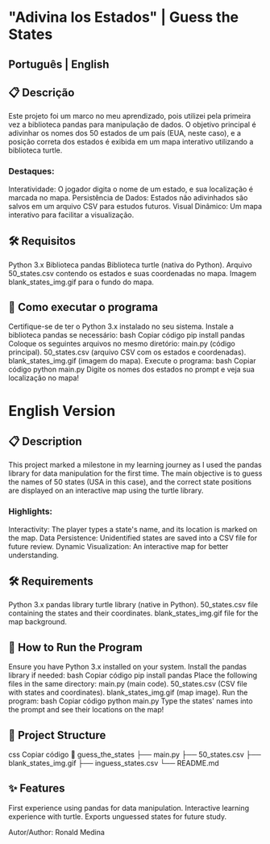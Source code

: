 # "Adivina los Estados" | Guess the States
## Português | English

## 📋 Descrição

Este projeto foi um marco no meu aprendizado, pois utilizei pela primeira vez a biblioteca pandas para manipulação de dados. O objetivo principal é adivinhar os nomes dos 50 estados de um país (EUA, neste caso), e a posição correta dos estados é exibida em um mapa interativo utilizando a biblioteca turtle.

### Destaques:

Interatividade: O jogador digita o nome de um estado, e sua localização é marcada no mapa.
Persistência de Dados: Estados não adivinhados são salvos em um arquivo CSV para estudos futuros.
Visual Dinâmico: Um mapa interativo para facilitar a visualização.

## 🛠️ Requisitos

Python 3.x
Biblioteca pandas
Biblioteca turtle (nativa do Python).
Arquivo 50_states.csv contendo os estados e suas coordenadas no mapa.
Imagem blank_states_img.gif para o fundo do mapa.

## 🚀 Como executar o programa

Certifique-se de ter o Python 3.x instalado no seu sistema.
Instale a biblioteca pandas se necessário:
bash
Copiar código
pip install pandas
Coloque os seguintes arquivos no mesmo diretório:
main.py (código principal).
50_states.csv (arquivo CSV com os estados e coordenadas).
blank_states_img.gif (imagem do mapa).
Execute o programa:
bash
Copiar código
python main.py
Digite os nomes dos estados no prompt e veja sua localização no mapa!


# English Version

## 📋 Description

This project marked a milestone in my learning journey as I used the pandas library for data manipulation for the first time. The main objective is to guess the names of 50 states (USA in this case), and the correct state positions are displayed on an interactive map using the turtle library.

### Highlights:

Interactivity: The player types a state's name, and its location is marked on the map.
Data Persistence: Unidentified states are saved into a CSV file for future review.
Dynamic Visualization: An interactive map for better understanding.

## 🛠️ Requirements

Python 3.x
pandas library
turtle library (native in Python).
50_states.csv file containing the states and their coordinates.
blank_states_img.gif file for the map background.

## 🚀 How to Run the Program

Ensure you have Python 3.x installed on your system.
Install the pandas library if needed:
bash
Copiar código
pip install pandas
Place the following files in the same directory:
main.py (main code).
50_states.csv (CSV file with states and coordinates).
blank_states_img.gif (map image).
Run the program:
bash
Copiar código
python main.py
Type the states' names into the prompt and see their locations on the map!

## 📂 Project Structure

css
Copiar código
📁 guess_the_states
   ├── main.py
   ├── 50_states.csv
   ├── blank_states_img.gif
   ├── inguess_states.csv
   └── README.md

## ✨ Features

First experience using pandas for data manipulation.
Interactive learning experience with turtle.
Exports unguessed states for future study.

Autor/Author: Ronald Medina
